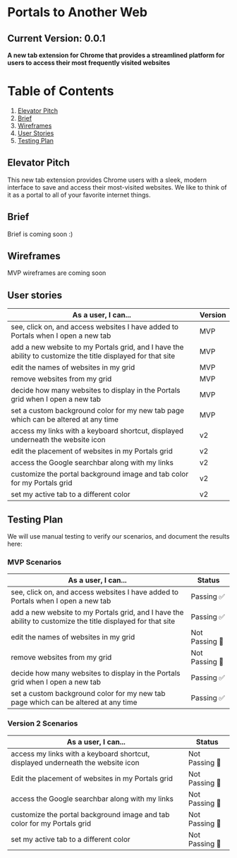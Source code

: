 # Portals to Another Web

## Current Version: 0.0.1

<b> A new tab extension for Chrome that provides a streamlined platform for users to access their most frequently visited websites </b>

# Table of Contents
1. [Elevator Pitch](#elevator-pitch)
2. [Brief](#brief)
3. [Wireframes](#wireframes)
4. [User Stories](#user-stories)
5. [Testing Plan](#testing-plan)

## Elevator Pitch
<div>
<p> This new tab extension provides Chrome users with a sleek, modern interface to save and access their most-visited websites.  We like to think of it as a portal to all of your favorite internet things.</p>
</div>

## Brief
<div>
<p>Brief is coming soon :)</p>
</div>

## Wireframes
<div>
<p>MVP wireframes are coming soon</p>
</div>

## User stories

<div>

| As a user, I can... | Version |
| --- | --- |
| see, click on, and access websites I have added to Portals when I open a new tab | MVP |
| add a new website to my Portals grid, and I have the ability to customize the title displayed for that site | MVP |
| edit the names of websites in my grid | MVP |
| remove websites from my grid | MVP |
| decide how many websites to display in the Portals grid when I open a new tab | MVP |
| set a custom background color for my new tab page which can be altered at any time | MVP |
| access my links with a keyboard shortcut, displayed underneath the website icon | v2 |
| edit the placement of websites in my Portals grid | v2 |
| access the Google searchbar along with my links | v2 |
| customize the portal background image and tab color for my Portals grid | v2 |
| set my active tab to a different color | v2 |

</div>

## Testing Plan

We will use manual testing to verify our scenarios, and document the results here:

### MVP Scenarios

<div>

| As a user, I can... | Status |
| --- | --- |
| see, click on, and access websites I have added to Portals when I open a new tab | Passing :white_check_mark: |
| add a new website to my Portals grid, and I have the ability to customize the title displayed for that site |  Passing :white_check_mark: |
| edit the names of websites in my grid | Not Passing :red_circle: |
| remove websites from my grid | Not Passing :red_circle: |
| decide how many websites to display in the Portals grid when I open a new tab | Passing :white_check_mark: |
| set a custom background color for my new tab page which can be altered at any time | Passing :white_check_mark: |

</div>

### Version 2 Scenarios

<div>

| As a user, I can... | Status |
| --- | --- |
| access my links with a keyboard shortcut, displayed underneath the website icon | Not Passing :red_circle: |
| Edit the placement of websites in my Portals grid | Not Passing :red_circle: |
| access the Google searchbar along with my links | Not Passing :red_circle: |
| customize the portal background image and tab color for my Portals grid | Not Passing :red_circle: |
| set my active tab to a different color | Not Passing :red_circle: |

</div>
